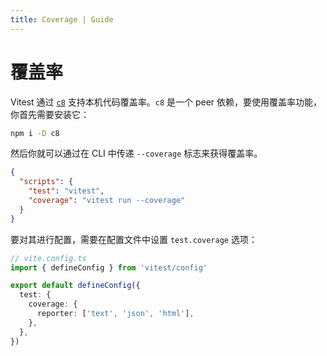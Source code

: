 ```yaml
---
title: Coverage | Guide
---
```


# 覆盖率

Vitest 通过 [`c8`](https://github.com/bcoe/c8) 支持本机代码覆盖率。`c8` 是一个 peer 依赖，要使用覆盖率功能，你首先需要安装它：

```bash
npm i -D c8
```

然后你就可以通过在 CLI 中传递 `--coverage` 标志来获得覆盖率。

```json
{
  "scripts": {
    "test": "vitest",
    "coverage": "vitest run --coverage"
  }
}
```

要对其进行配置，需要在配置文件中设置 `test.coverage` 选项：

```ts
// vite.config.ts
import { defineConfig } from 'vitest/config'

export default defineConfig({
  test: {
    coverage: {
      reporter: ['text', 'json', 'html'],
    },
  },
})
```
